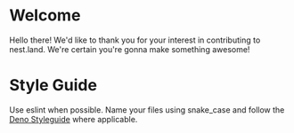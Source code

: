 # Welcome

Hello there! We'd like to thank you for your interest in contributing to
nest.land. We're certain you're gonna make something awesome!

<!-- Firstly, we'd like to clarify what kind of contribution we're looking for here at nest.land. -->

# Style Guide

Use eslint when possible. Name your files using snake_case and follow the
[Deno Styleguide](https://github.com/denoland/deno/blob/master/docs/contributing/style_guide.md)
where applicable.
